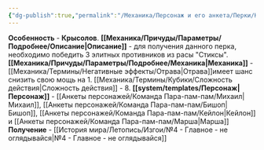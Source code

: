 ```yaml
---
{"dg-publish":true,"permalink":"/Механика/Персонаж и его анкета/Перки/Крысолов/","noteIcon":"","created":"2025-08-27T23:52:53.273+03:00","updated":"2025-08-27T23:56:19.413+03:00"}
---
```




**Особенность** - **Крысолов**.
**[[Механика/Причуды/Параметры/Подробнее/Описание\|Описание]]** - для получения данного перка, необходимо победить 3 элитных противников из расы "Стиксы". 
**[[Механика/Причуды/Параметры/Подробнее/Механика\|Механика]]** - [[Механика/Термины/Негативные эффекты/Отрава\|Отрава]]имеет шанс снизить свою мощь на 1. [[Механика/Термины/Кубики/Сложность действия\|Сложность действия]] - 8.
**[[system/templates/Персонаж\|Персонаж]]** - [[Анкеты персонажей/Команда Пара-пам-пам/Михаил\|Михаил]], [[Анкеты персонажей/Команда Пара-пам-пам/Бишоп\|Бишоп]], [[Анкеты персонажей/Команда Пара-пам-пам/Кейлон\|Кейлон]] и [[Анкеты персонажей/Команда Пара-пам-пам/Марша\|Марша]]
**Получение** - [[История мира/Летопись/Изгои/№4 - Главное - не оглядывайся\|№4 - Главное - не оглядывайся]]